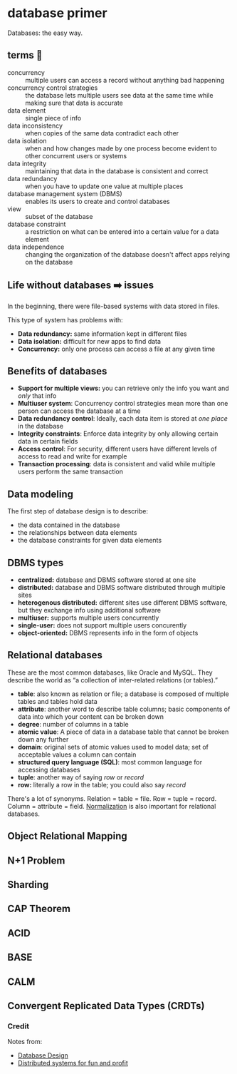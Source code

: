 # database primer 
Databases: the easy way.



## terms 📙

<dl>
  <dt>concurrency</dt>
  <dd>multiple users can access a record without anything bad happening</dd>
  <dt>concurrency control strategies</dt>
  <dd> the database lets multiple users see data at the same time while making sure that data is accurate </dd>
  <dt>data element</dt>
  <dd>single piece of info</dd>
  <dt>data inconsistency</dt>
  <dd>when copies of the same data contradict each other</dd>
  <dt>data isolation</dt>
  <dd>when and how changes made by one process become evident to other concurrent users or systems</dd>
  <dt>data integrity</dt>
  <dd>maintaining that data in the database is consistent and correct</dd>
  <dt> data redundancy </dt>
  <dd> when you have to update one value at multiple places </dd>
  <dt> database management system (DBMS) </dt>
  <dd> enables its users to create and control databases </dd>
  <dt> view </dt>
  <dd> subset of the database </dd>
  <dt> database constraint </dt>
  <dd> a restriction on what can be entered into a certain value for a data element </dd>
  <dt> data independence </dt>
  <dd> changing the organization of the database doesn't affect apps relying on the database </dd>
</dl>


## Life without databases ➡️ issues
In the beginning, there were file-based systems with data stored in files. 

This type of system has problems with:
- __Data redundancy:__ same information kept in different files
- __Data isolation:__ difficult for new apps to find data
- __Concurrency:__ only one process can access a file at any given time

## Benefits of databases

- __Support for multiple views:__ you can retrieve only the info you want and _only_ that info
- __Multiuser system__: Concurrency control strategies mean more than one person can access the database at a time
- __Data redundancy control__: Ideally, each data item is stored at _one place_ in the database
- __Integrity constraints__: Enforce data integrity by only allowing certain data in certain fields
- __Access control__: For security, different users have different levels of access to read and write for example
- __Transaction processing__: data is consistent and valid while multiple users perform the same transaction

## Data modeling

The first step of database design is to describe:
- the data contained in the database
- the relationships between data elements
- the database constraints for given data elements

## DBMS types

- __centralized:__ database and DBMS software stored at one site
- __distributed:__ database and DBMS software distributed through multiple sites
- __heterogenous distributed:__ different sites use different DBMS software, but they exchange info using additional software
- __multiuser:__ supports multiple users concurrently
- __single-user:__ does not support multiple users concurently 
- __object-oriented:__ DBMS represents info in the form of objects

## Relational databases

These are the most common databases, like Oracle and MySQL. They describe the world as “a collection of inter-related relations (or tables).”

- __table__: also known as relation or file; a database is composed of multiple tables and tables hold data
- __attribute__: another word to describe table columns; basic components of data into which your content can be broken down 
- __degree__: number of columns in a table
- __atomic value__: A piece of data in a database table that cannot be broken down any further
- __domain__: original sets of atomic values used to model data; set of acceptable values a column can contain
- __structured query language (SQL)__: most common language for accessing databases
- __tuple__: another way of saying _row_ or _record_
- __row:__ literally a row in the table; you could also say _record_

There's a lot of synonyms. Relation = table = file. Row = tuple = record. Column = attribute = field. [Normalization](https://dev.to/nexttech/database-normalization-explained-5b1a) is also important for relational databases.

## Object Relational Mapping

## N+1 Problem

## Sharding

## CAP Theorem

## ACID

## BASE

## CALM

## Convergent Replicated Data Types (CRDTs)

### Credit

Notes from: 
- [Database Design](https://opentextbc.ca/dbdesign01/) 
- [Distributed systems for fun and profit](http://book.mixu.net/distsys/single-page.html)

